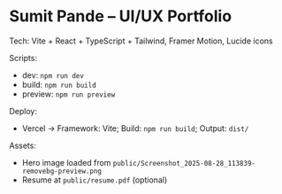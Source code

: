 # Sumit Pande – UI/UX Portfolio

Tech: Vite + React + TypeScript + Tailwind, Framer Motion, Lucide icons

Scripts:

- dev: `npm run dev`
- build: `npm run build`
- preview: `npm run preview`

Deploy:

- Vercel → Framework: Vite; Build: `npm run build`; Output: `dist/`

Assets:

- Hero image loaded from `public/Screenshot_2025-08-28_113839-removebg-preview.png`
- Resume at `public/resume.pdf` (optional)
